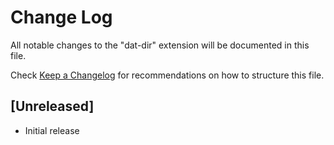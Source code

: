 # Change Log
All notable changes to the "dat-dir" extension will be documented in this file.

Check [Keep a Changelog](http://keepachangelog.com/) for recommendations on how to structure this file.

## [Unreleased]
- Initial release